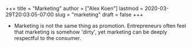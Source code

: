 +++
title = "Marketing"
author = ["Alex Koen"]
lastmod = 2020-03-29T20:03:05-07:00
slug = "marketing"
draft = false
+++

-   Marketing is not the same thing as promotion. Entrepreneurs often feel that marketing is somehow 'dirty', yet marketing can be deeply respectful to the consumer.
